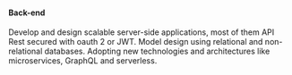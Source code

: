 ---
---
#### Back-end

Develop and design scalable server-side applications, most of them API Rest secured with oauth 2 or JWT.
Model design using relational and non-relational databases.
Adopting new technologies and architectures like microservices, GraphQL and serverless.
